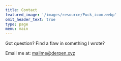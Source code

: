 ```yaml
---
title: Contact
featured_image: '/images/resource/Puck_icon.webp'
omit_header_text: true
type: page
menu: main
---
```


Got question? Find a flaw in something I wrote?

Email me at:
mailme@derpen.xyz
